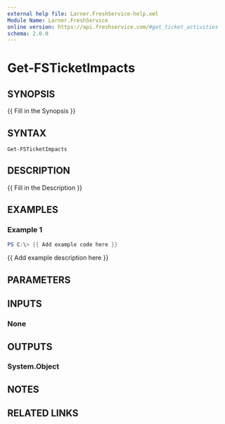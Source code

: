 ```yaml
---
external help file: Larner.FreshService-help.xml
Module Name: Larner.FreshService
online version: https://api.freshservice.com/#get_ticket_activities
schema: 2.0.0
---
```


# Get-FSTicketImpacts

## SYNOPSIS

{{ Fill in the Synopsis }}

## SYNTAX

```text
Get-FSTicketImpacts
```

## DESCRIPTION

{{ Fill in the Description }}

## EXAMPLES

### Example 1

```powershell
PS C:\> {{ Add example code here }}
```

{{ Add example description here }}

## PARAMETERS

## INPUTS

### None

## OUTPUTS

### System.Object

## NOTES

## RELATED LINKS
